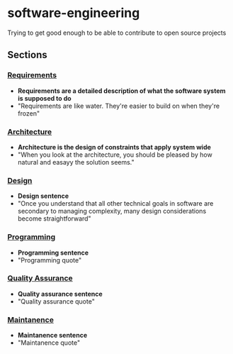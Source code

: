 # software-engineering

Trying to get good enough to be able to contribute to open source projects

## Sections

### [**Requirements**](../master/requirements/README.md)

* **Requirements are a detailed description of what the software system is supposed to do**
* "Requirements are like water. They're easier to build on when they're frozen"

### [**Architecture**](../master/architecture/README.md)

* **Architecture is the design of constraints that apply system wide**
* "When you look at the architecture, you should be pleased by how natural and easayy the solution seems."

### [**Design**](../master/design/README.md)

* **Design sentence**
* "Once you understand that all other technical goals in software are secondary to managing complexity, many design considerations become straightforward"

### [**Programming**](../master/programming/README.md)

* **Programming sentence**
* "Programming quote"

### [**Quality Assurance**](../master/quality_assurance/README.md)

* **Quality assurance sentence**
* "Quality assurance quote"

### [**Maintanence**](../master/maintanence/README.md)

* **Maintanence sentence**
* "Maintanence quote"
